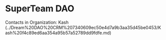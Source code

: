 # SuperTeam DAO

Contacts in Organization: Kash (../Dream%20DAO%20CRM%207340609ec50e4d7a9b3aa35d45be0453/Kash%20f4c89ed6aa354a95b57a52789dd9fdfe.md)